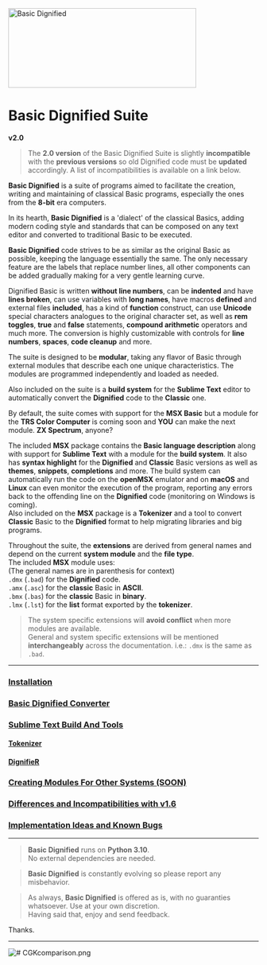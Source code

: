 <img src="https://github.com/farique1/basic-dignified/blob/main/Images/BasicDignifiedSuite_Logo-160.png" alt="Basic Dignified" width="378" height="160">    # Basic Dignified Suite  **v2.0**    > The **2.0 version** of the Basic Dignified Suite is slightly **incompatible** with the **previous versions** so old Dignified code must be **updated** accordingly. A list of incompatibilities is available on a link below.    **Basic Dignified** is a suite of programs aimed to facilitate the creation, writing and maintaining of classical Basic programs, especially the ones from the **8-bit** era computers.    In its hearth, **Basic Dignified** is a 'dialect' of the classical Basics, adding modern coding style and standards that can be composed on any text editor and converted to traditional Basic to be executed.    **Basic Dignified** code strives to be as similar as the original Basic as possible, keeping the language essentially the same. The only necessary feature are the labels that replace number lines, all other components can be added gradually making for a very gentle learning curve.    Dignified Basic is written **without line numbers**, can be **indented**  and have **lines broken**, can use variables with **long names**, have macros **defined** and external files **included**, has a kind of **function** construct, can use **Unicode** special characters analogues to the original character set, as well as **rem toggles**, **true** and **false** statements, **compound arithmetic** operators and much more.  The conversion is highly customizable with controls for **line numbers**, **spaces**, **code cleanup** and more.    The suite is designed to be **modular**, taking any flavor of Basic through external modules that describe each one unique characteristics. The modules are programmed independently and loaded as needed.     Also included on the suite is a **build system** for the **Sublime Text** editor to automatically convert the **Dignified** code to the **Classic** one.    By default, the suite comes with support for the **MSX Basic** but a module for the **TRS Color Computer** is coming soon and **YOU** can make the next module. **ZX Spectrum**, anyone?    The included **MSX** package contains the **Basic language description** along with support for **Sublime Text** with a module for the **build system**. It also has **syntax highlight** for the **Dignified** and **Classic** Basic versions as well as **themes**, **snippets**, **completions** and more. The build system can automatically run the code on the **openMSX** emulator and on **macOS** and **Linux** can even monitor the execution of the program, reporting any errors back to the offending line on the **Dignified** code (monitoring on Windows is coming).  Also included on the **MSX** package is a **Tokenizer** and a tool to convert **Classic** Basic to the **Dignified** format to help migrating libraries and big programs.    Throughout the suite, the **extensions** are derived from general names and depend on the current **system module** and the **file type**.  The included **MSX** module uses:  (The general names are in parenthesis for context)  `.dmx` (`.bad`) for the **Dignified** code.  `.amx` (`.asc`) for the **classic** Basic in **ASCII**.  `.bmx` (`.bas`) for the **classic** Basic in **binary**.  `.lmx` (`.lst`) for the **list** format exported by the **tokenizer**.    > The  system specific extensions will **avoid conflict** when more modules are available.  > General and system specific extensions will be mentioned **interchangeably** across the documentation. i.e.: `.dmx` is the same as `.bad`.    ---  ### [Installation](https://github.com/farique1/basic-dignified/blob/main/Documentation/INSTALLATION.md)    ### [Basic Dignified Converter](https://github.com/farique1/basic-dignified/blob/main/Documentation/BASIC_DIGNIFIED.md)    ### [Sublime Text Build And Tools](https://github.com/farique1/basic-dignified/blob/main/Documentation/SUBLIME_TOOLS.md)    #### [Tokenizer](https://github.com/farique1/basic-dignified/blob/main/Documentation/TOKENIZER.md)    #### [DignifieR](https://github.com/farique1/basic-dignified/blob/main/Documentation/DIGNIFIER.md)    ### [Creating Modules For Other Systems (SOON)](https://github.com/farique1/basic-dignified/blob/main/Documentation/NEW_MODULES.md)    ### [Differences and Incompatibilities with v1.6](https://github.com/farique1/basic-dignified/blob/main/Documentation/DIFFERENCES.md)    ### [Implementation Ideas and Known Bugs](https://github.com/farique1/basic-dignified/blob/main/Documentation/IMPLEMENTATIONS.md)  ---    > **Basic Dignified** runs on **Python 3.10**.  > No external dependencies are needed.    >**Basic Dignified** is constantly evolving so please report any misbehavior.    > As always, **Basic Dignified** is offered as is, with no guaranties whatsoever. Use at your own discretion.  Having said that, enjoy and send feedback.    Thanks.    ---     ![# CGKcomparison.png](https://github.com/farique1/basic-dignified/blob/main/Images/CGKcomparison.png)    